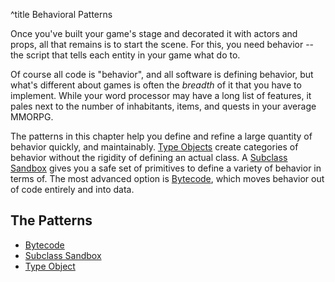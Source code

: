 ^title Behavioral Patterns

Once you've built your game's stage and decorated it with actors and props, all that remains is to start the scene. For this, you need behavior -- the script that tells each entity in your game what do to.

Of course all code is "behavior", and all software is defining behavior, but what's different about games is often the *breadth* of it that you have to implement. While your word processor may have a long list of features, it pales next to the number of inhabitants, items, and quests in your average MMORPG.

The patterns in this chapter help you define and refine a large quantity of behavior quickly, and maintainably. [Type Objects](type-object.html) create categories of behavior without the rigidity of defining an actual class. A [Subclass Sandbox](subclass-sandbox.html) gives you a safe set of primitives to define a variety of behavior in terms of. The most advanced option is [Bytecode](bytecode.html), which moves behavior out of code entirely and into data.

## The Patterns

* [Bytecode](bytecode.html)
* [Subclass Sandbox](subclass-sandbox.html)
* [Type Object](type-object.html)
